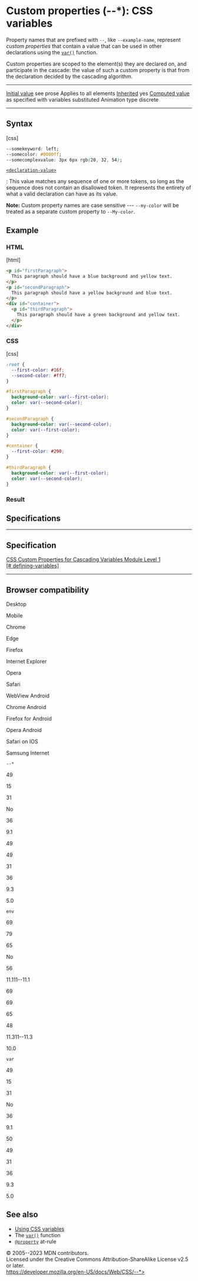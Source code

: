 Custom properties (\--\*): CSS variables
========================================

Property names that are prefixed with `--`, like `--example-name`,
represent *custom properties* that contain a value that can be used in
other declarations using the [`var()`](var().md) function.

Custom properties are scoped to the element(s) they are declared on, and
participate in the cascade: the value of such a custom property is that
from the declaration decided by the cascading algorithm.

  ---------------------------------- -----------------------------------------
  [Initial value](initial_value.md)     see prose
  Applies to                         all elements
  [Inherited](inheritance.md)           yes
  [Computed value](computed_value.md)   as specified with variables substituted
  Animation type                     discrete
  ---------------------------------- -----------------------------------------

Syntax
------

[css]

```css
--somekeyword: left;
--somecolor: #0000ff;
--somecomplexvalue: 3px 6px rgb(20, 32, 54);
```

[`<declaration-value>`](#declaration-value)

:   This value matches any sequence of one or more tokens, so long as
    the sequence does not contain an disallowed token. It represents the
    entirety of what a valid declaration can have as its value.

**Note:** Custom property names are case sensitive --- `--my-color` will
be treated as a separate custom property to `--My-color`.

Example
-------

### HTML

[html]

```html
<p id="firstParagraph">
  This paragraph should have a blue background and yellow text.
</p>
<p id="secondParagraph">
  This paragraph should have a yellow background and blue text.
</p>
<div id="container">
  <p id="thirdParagraph">
    This paragraph should have a green background and yellow text.
  </p>
</div>
```

### CSS

[css]

```css
:root {
  --first-color: #16f;
  --second-color: #ff7;
}

#firstParagraph {
  background-color: var(--first-color);
  color: var(--second-color);
}

#secondParagraph {
  background-color: var(--second-color);
  color: var(--first-color);
}

#container {
  --first-color: #290;
}

#thirdParagraph {
  background-color: var(--first-color);
  color: var(--second-color);
}
```

### Result

Specifications
--------------

  ------------------------------------------------------------------------------------------

Specification
  ------------------------------------------------------------------------------------------

  [CSS Custom Properties for Cascading Variables Module Level 1\
  [\#
  defining-variables]](https://drafts.csswg.org/css-variables/#defining-variables)

  ------------------------------------------------------------------------------------------

Browser compatibility
---------------------

Desktop

Mobile

Chrome

Edge

Firefox

Internet Explorer

Opera

Safari

WebView Android

Chrome Android

Firefox for Android

Opera Android

Safari on IOS

Samsung Internet

`--*`

49

15

31

No

36

9.1

49

49

31

36

9.3

5.0

`env`

69

79

65

No

56

11.111--11.1

69

69

65

48

11.311--11.3

10.0

`var`

49

15

31

No

36

9.1

50

49

31

36

9.3

5.0

See also
--------

- [Using CSS variables](using_css_custom_properties.md)
- The [`var()`](var().md) function
- [`@property`](@property.md) at-rule

© 2005--2023 MDN contributors.\
Licensed under the Creative Commons Attribution-ShareAlike License v2.5
or later.\
https://developer.mozilla.org/en-US/docs/Web/CSS/--*>
